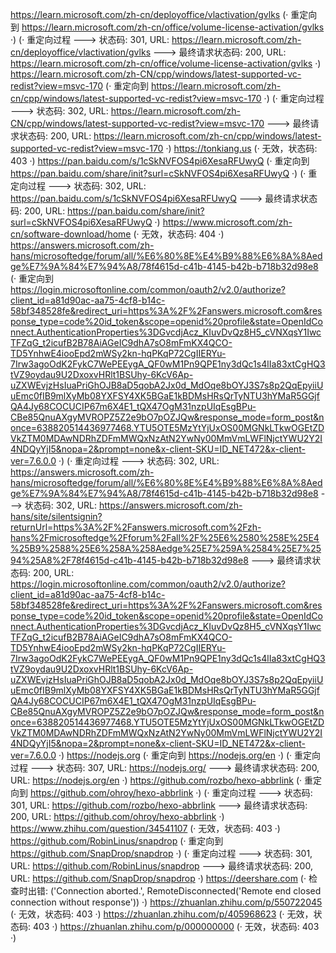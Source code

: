 https://learn.microsoft.com/zh-cn/deployoffice/vlactivation/gvlks (· 重定向到 https://learn.microsoft.com/zh-cn/office/volume-license-activation/gvlks ·)
(· 重定向过程 ---> 状态码: 301, URL: https://learn.microsoft.com/zh-cn/deployoffice/vlactivation/gvlks ---> 最终请求状态码: 200, URL: https://learn.microsoft.com/zh-cn/office/volume-license-activation/gvlks ·)
https://learn.microsoft.com/zh-CN/cpp/windows/latest-supported-vc-redist?view=msvc-170 (· 重定向到 https://learn.microsoft.com/zh-cn/cpp/windows/latest-supported-vc-redist?view=msvc-170 ·)
(· 重定向过程 ---> 状态码: 302, URL: https://learn.microsoft.com/zh-CN/cpp/windows/latest-supported-vc-redist?view=msvc-170 ---> 最终请求状态码: 200, URL: https://learn.microsoft.com/zh-cn/cpp/windows/latest-supported-vc-redist?view=msvc-170 ·)
https://tonkiang.us (· 无效，状态码: 403 ·)
https://pan.baidu.com/s/1cSkNVFOS4pi6XesaRFUwyQ (· 重定向到 https://pan.baidu.com/share/init?surl=cSkNVFOS4pi6XesaRFUwyQ ·)
(· 重定向过程 ---> 状态码: 302, URL: https://pan.baidu.com/s/1cSkNVFOS4pi6XesaRFUwyQ ---> 最终请求状态码: 200, URL: https://pan.baidu.com/share/init?surl=cSkNVFOS4pi6XesaRFUwyQ ·)
https://www.microsoft.com/zh-cn/software-download/home (· 无效，状态码: 404 ·)
https://answers.microsoft.com/zh-hans/microsoftedge/forum/all/%E6%80%8E%E4%B9%88%E6%8A%8Aedge%E7%9A%84%E7%94%A8/78f4615d-c41b-4145-b42b-b718b32d98e8 (· 重定向到 https://login.microsoftonline.com/common/oauth2/v2.0/authorize?client_id=a81d90ac-aa75-4cf8-b14c-58bf348528fe&redirect_uri=https%3A%2F%2Fanswers.microsoft.com&response_type=code%20id_token&scope=openid%20profile&state=OpenIdConnect.AuthenticationProperties%3DGvcdjAcz_KIuvDvQz8H5_cVNXqsY1IwcTFZqG_t2icufB2B78AiAGeIC9dhA7sO8mFmKX4QCO-TD5YnhwE4iooEpd2mWSy2kn-hqPKqP72CgIIERYu-7Irw3agoOdK2FykC7WePEEygA_QF0wM1Pn9QPE1ny3dQc1s4lIa83xtCgHQ3tVZ9oydau9U2DxoxvHRlt1BSUhy-6KcV6Ap-uZXWEvjzHsIuaPriGhOJB8aD5qobA2Jx0d_MdOqe8bOYJ3S7s8p2QqEpyiiUuEmc0fIB9mlXyMb08YXFSY4XK5BGaE1kBDMsHRsQrTyNTU3hYMaR5GGjfQA4Jy68COCUCIP67m6X4E1_tQX47OgM31nzpUIqEsgBPu-CBe85QnuAXgyMVROPZ5Z2e9bO7pOZJQw&response_mode=form_post&nonce=638820514436977468.YTU5OTE5MzYtYjUxOS00MGNkLTkwOGEtZDVkZTM0MDAwNDRhZDFmMWQxNzAtN2YwNy00MmVmLWFlNjctYWU2Y2I4NDQyYjI5&nopa=2&prompt=none&x-client-SKU=ID_NET472&x-client-ver=7.6.0.0 ·)
(· 重定向过程 ---> 状态码: 302, URL: https://answers.microsoft.com/zh-hans/microsoftedge/forum/all/%E6%80%8E%E4%B9%88%E6%8A%8Aedge%E7%9A%84%E7%94%A8/78f4615d-c41b-4145-b42b-b718b32d98e8 ---> 状态码: 302, URL: https://answers.microsoft.com/zh-hans/site/silentsignin?returnUrl=https%3A%2F%2Fanswers.microsoft.com%2Fzh-hans%2Fmicrosoftedge%2Fforum%2Fall%2F%25E6%2580%258E%25E4%25B9%2588%25E6%258A%258Aedge%25E7%259A%2584%25E7%2594%25A8%2F78f4615d-c41b-4145-b42b-b718b32d98e8 ---> 最终请求状态码: 200, URL: https://login.microsoftonline.com/common/oauth2/v2.0/authorize?client_id=a81d90ac-aa75-4cf8-b14c-58bf348528fe&redirect_uri=https%3A%2F%2Fanswers.microsoft.com&response_type=code%20id_token&scope=openid%20profile&state=OpenIdConnect.AuthenticationProperties%3DGvcdjAcz_KIuvDvQz8H5_cVNXqsY1IwcTFZqG_t2icufB2B78AiAGeIC9dhA7sO8mFmKX4QCO-TD5YnhwE4iooEpd2mWSy2kn-hqPKqP72CgIIERYu-7Irw3agoOdK2FykC7WePEEygA_QF0wM1Pn9QPE1ny3dQc1s4lIa83xtCgHQ3tVZ9oydau9U2DxoxvHRlt1BSUhy-6KcV6Ap-uZXWEvjzHsIuaPriGhOJB8aD5qobA2Jx0d_MdOqe8bOYJ3S7s8p2QqEpyiiUuEmc0fIB9mlXyMb08YXFSY4XK5BGaE1kBDMsHRsQrTyNTU3hYMaR5GGjfQA4Jy68COCUCIP67m6X4E1_tQX47OgM31nzpUIqEsgBPu-CBe85QnuAXgyMVROPZ5Z2e9bO7pOZJQw&response_mode=form_post&nonce=638820514436977468.YTU5OTE5MzYtYjUxOS00MGNkLTkwOGEtZDVkZTM0MDAwNDRhZDFmMWQxNzAtN2YwNy00MmVmLWFlNjctYWU2Y2I4NDQyYjI5&nopa=2&prompt=none&x-client-SKU=ID_NET472&x-client-ver=7.6.0.0 ·)
https://nodejs.org (· 重定向到 https://nodejs.org/en ·)
(· 重定向过程 ---> 状态码: 307, URL: https://nodejs.org/ ---> 最终请求状态码: 200, URL: https://nodejs.org/en ·)
https://github.com/rozbo/hexo-abbrlink (· 重定向到 https://github.com/ohroy/hexo-abbrlink ·)
(· 重定向过程 ---> 状态码: 301, URL: https://github.com/rozbo/hexo-abbrlink ---> 最终请求状态码: 200, URL: https://github.com/ohroy/hexo-abbrlink ·)
https://www.zhihu.com/question/34541107 (· 无效，状态码: 403 ·)
https://github.com/RobinLinus/snapdrop (· 重定向到 https://github.com/SnapDrop/snapdrop ·)
(· 重定向过程 ---> 状态码: 301, URL: https://github.com/RobinLinus/snapdrop ---> 最终请求状态码: 200, URL: https://github.com/SnapDrop/snapdrop ·)
https://deershare.com (· 检查时出错: ('Connection aborted.', RemoteDisconnected('Remote end closed connection without response')) ·)
https://zhuanlan.zhihu.com/p/550722045 (· 无效，状态码: 403 ·)
https://zhuanlan.zhihu.com/p/405968623 (· 无效，状态码: 403 ·)
https://zhuanlan.zhihu.com/p/000000000 (· 无效，状态码: 403 ·)
